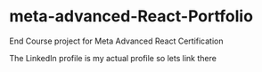 # meta-advanced-React-Portfolio
End Course project for Meta Advanced React Certification

The LinkedIn profile is my actual profile so lets link there
